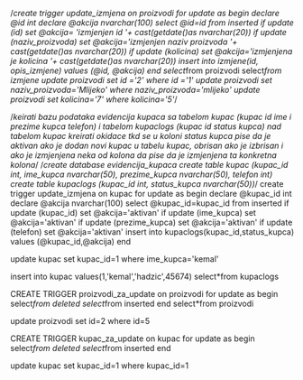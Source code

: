 /*create trigger update_izmjena
on 
proizvodi
for update
as 
begin
declare @id int
declare @akcija nvarchar(100)
select @id=id from inserted 
if update (id)
set @akcija= 'izmjenjen id '+ cast(getdate()as nvarchar(20))
if update (naziv_proizvoda)
set @akcija='izmjenjen naziv proizvoda '+ cast(getdate()as nvarchar(20))
if update (kolicina)
set @akcija='izmjenjena je kolicina '+ cast(getdate()as nvarchar(20))
insert into izmjene(id, opis_izmjene)
values (@id, @akcija)
end
select*from proizvodi
select*from izmjene
update proizvodi set id ='2' where id ='1'
update proizvodi set naziv_proizvoda='Mlijeko' where naziv_proizvoda='mlijeko'
update proizvodi set kolicina='7' where kolicina='5'*/

/*keirati bazu podataka evidencija kupaca sa tabelom kupac (kupac id ime i prezime kupca
telefon) i tabelom kupaclogs (kupac id status kupca) nad tabelom kupac kreirati okidace 
tkd se u koloni status kupca pise da je aktivan ako je dodan novi kupac u tabelu kupac, 
obrisan ako je izbrisan i ako je izmjenjena neka od kolona da pise da je izmjenjena ta
konkretna kolona*/
/*create database evidencija_kupaca
create table kupac
 (kupac_id int, ime_kupca nvarchar(50), prezime_kupca nvarchar(50), telefon int)
 create table kupaclogs
 (kupac_id int, 
 status_kupca nvarchar(50))*/
 create trigger update_izmjena
 on kupac for update
 as begin
 declare @kupac_id int
 declare @akcija nvarchar(100)
 select @kupac_id=kupac_id from inserted
 if update (kupac_id)
 set @akcija='aktivan'
 if update (ime_kupca)
 set @akcija='aktivan'
 if update (prezime_kupca)
 set @akcija='aktivan'
  if update (telefon)
 set @akcija='aktivan'
 insert into kupaclogs(kupac_id,status_kupca)
 values (@kupac_id,@akcija)
 end

 update kupac
 set kupac_id=1
 where ime_kupca='kemal'
 

 insert into kupac
 values(1,'kemal','hadzic',45674)
 select*from kupaclogs




 CREATE TRIGGER proizvodi_za_update
 on proizvodi
 for update
 as begin
 select*from deleted
 select*from inserted
 end
 select*from proizvodi

 update proizvodi set id=2 where id=5

 CREATE TRIGGER kupac_za_update
 on kupac
 for update
 as begin
 select*from deleted
 select*from inserted
 end

 
 update kupac set kupac_id=1 where kupac_id=1

